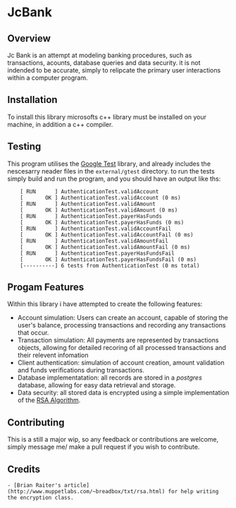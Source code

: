 # JcBank

## Overview

Jc Bank is an attempt at modeling banking procedures, such as transactions, acounts, database queries and data security. it is not indended to be accurate, simply to relipcate the primary user interactions within a computer program. 

## Installation

To install this library microsofts c++ library must be installed on your machine, in addition a c++ compiler.

## Testing

This program utilises the [Google Test](https://github.com/google/googletest) library, and already includes the nescesarry neader files in the `external/gtest` directory. to run the tests simply build and run the program, and you should have an output like ths:

```
	[ RUN      ] AuthenticationTest.validAccount
	[       OK ] AuthenticationTest.validAccount (0 ms)
	[ RUN      ] AuthenticationTest.validAmount
	[       OK ] AuthenticationTest.validAmount (0 ms)
	[ RUN      ] AuthenticationTest.payerHasFunds
	[       OK ] AuthenticationTest.payerHasFunds (0 ms)
	[ RUN      ] AuthenticationTest.validAccountFail
	[       OK ] AuthenticationTest.validAccountFail (0 ms)
	[ RUN      ] AuthenticationTest.validAmountFail
	[       OK ] AuthenticationTest.validAmountFail (0 ms)
	[ RUN      ] AuthenticationTest.payerHasFundsFail
	[       OK ] AuthenticationTest.payerHasFundsFail (0 ms)
	[----------] 6 tests from AuthenticationTest (0 ms total)
```

## Progam Features

Within this library i have attempted to create the following features:
	
* Account simulation: Users can create an account, capable of storing the user's balance, processing 	transactions and recording any transactions that occur.
* Transaction simulation: All payments are represented by transactions objects, allowing for detailed recoring of all processed transactions and their relevent infomation
* Client authentication: simulation of account creation, amount validation and funds verifications during transactions.
* Database implementatation: all records are stored in a *postgres* database, allowing for easy data retrieval and storage.
* Data security: all stored data is encrypted using a simple implementation of the [RSA Algorithm](https://simple.wikipedia.org/wiki/RSA_algorithm).
	
## Contributing 

This is a still a major wip, so any feedback or contributions are welcome, simply message me/ make a pull request if you wish to contribute.

## Credits

 	- [Brian Raiter's article](http://www.muppetlabs.com/~breadbox/txt/rsa.html) for help writing the encryption class.
